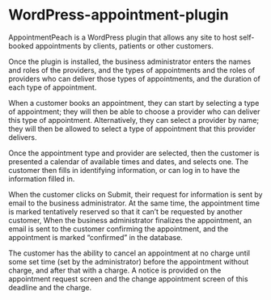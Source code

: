 # WordPress-appointment-plugin
AppointmentPeach is a WordPress plugin that allows any site to host self-booked appointments by clients, patients or other customers.

Once the plugin is installed, the business administrator enters the names and roles of the providers, and the types of appointments and the roles of providers who can deliver those types of appointments, and the duration of each type of appointment.

When a customer books an appointment, they can start by selecting a type of appointment; they will then be able to choose a provider who can deliver this type of appointment.  Alternatively, they can select a provider by name; they will then be allowed to select a type of appointment that this provider delivers.

Once the appointment type and provider are selected, then the customer is presented a calendar of available times and dates, and selects one.  The customer then fills in identifying information, or can log in to have the information filled in.

When the customer clicks on Submit, their request for information is sent by email to the business administrator.  At the same time, the appointment time is marked tentatively reserved so that it can’t be requested by another customer,  When the business administrator finalizes the appointment, an email is sent to the customer confirming the appointment, and the appointment is marked “confirmed” in the database.

The customer has the ability to cancel an appointment at no charge until some set time (set by the administrator) before the appointment without charge, and after that with a charge.  A notice is provided on the appointment request screen and the change appointment screen of this deadline and the charge.
